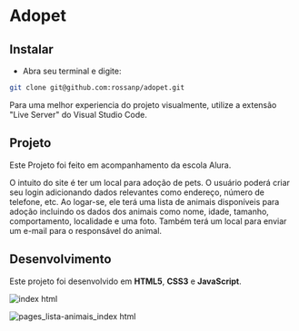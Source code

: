 <h1>Adopet</h1>
<h2>Instalar</h2>

 * Abra seu terminal e digite:
```sh
git clone git@github.com:rossanp/adopet.git
```

Para uma melhor experiencia do projeto visualmente, utilize a extensão "Live Server" do Visual Studio Code.

<h2>Projeto</h2>
Este Projeto foi feito em acompanhamento da escola Alura.

O intuito do site é ter um local para adoção de pets. O usuário poderá criar seu login adicionando dados relevantes como endereço, número de telefone, etc.
Ao logar-se, ele terá uma lista de animais disponíveis para adoção incluindo os dados dos animais como nome, idade, tamanho, comportamento, localidade e uma foto. Também terá um local para enviar um e-mail para o responsável do animal.

<h2>Desenvolvimento</h2>
Este projeto foi desenvolvido em <strong>HTML5</strong>, <strong>CSS3</strong> e <strong>JavaScript</strong>.

![index html](https://github.com/rossanp/adopet/assets/53863541/78d3127e-b823-4da9-bda4-0f8ba06ae913)

![pages_lista-animais_index html](https://github.com/rossanp/adopet/assets/53863541/29e3b598-2a4e-4762-8fbf-4b3bf7343370)
